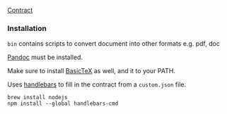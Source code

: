 [Contract](CONTRACT.md)

### Installation

`bin` contains scripts to convert document into other formats e.g. pdf, doc

[Pandoc](http://johnmacfarlane.net/pandoc/installing.html) must be installed.


Make sure to install [BasicTeX](http://www.tug.org/mactex/morepackages.html) as well, and it to your PATH.

Uses [handlebars](http://handlebarsjs.com/) to fill in the contract from a `custom.json` file.

    brew install nodejs
    npm install --global handlebars-cmd



